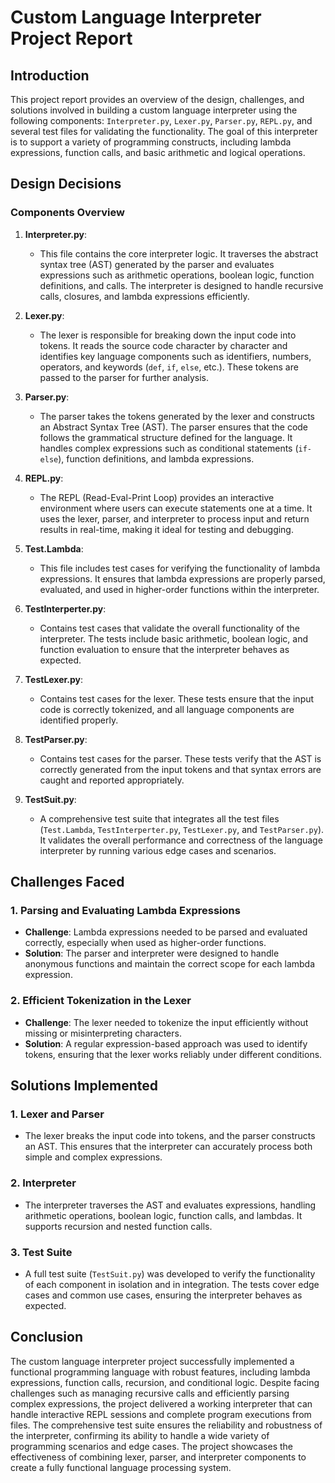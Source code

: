 
# Custom Language Interpreter Project Report

## Introduction

This project report provides an overview of the design, challenges, and solutions involved in building a custom language interpreter using the following components: `Interpreter.py`, `Lexer.py`, `Parser.py`, `REPL.py`, and several test files for validating the functionality. The goal of this interpreter is to support a variety of programming constructs, including lambda expressions, function calls, and basic arithmetic and logical operations.

## Design Decisions

### Components Overview

1. **Interpreter.py**:
   - This file contains the core interpreter logic. It traverses the abstract syntax tree (AST) generated by the parser and evaluates expressions such as arithmetic operations, boolean logic, function definitions, and calls. The interpreter is designed to handle recursive calls, closures, and lambda expressions efficiently.

2. **Lexer.py**:
   - The lexer is responsible for breaking down the input code into tokens. It reads the source code character by character and identifies key language components such as identifiers, numbers, operators, and keywords (`def`, `if`, `else`, etc.). These tokens are passed to the parser for further analysis.

3. **Parser.py**:
   - The parser takes the tokens generated by the lexer and constructs an Abstract Syntax Tree (AST). The parser ensures that the code follows the grammatical structure defined for the language. It handles complex expressions such as conditional statements (`if-else`), function definitions, and lambda expressions.

4. **REPL.py**:
   - The REPL (Read-Eval-Print Loop) provides an interactive environment where users can execute statements one at a time. It uses the lexer, parser, and interpreter to process input and return results in real-time, making it ideal for testing and debugging.

5. **Test.Lambda**:
   - This file includes test cases for verifying the functionality of lambda expressions. It ensures that lambda expressions are properly parsed, evaluated, and used in higher-order functions within the interpreter.

6. **TestInterperter.py**:
   - Contains test cases that validate the overall functionality of the interpreter. The tests include basic arithmetic, boolean logic, and function evaluation to ensure that the interpreter behaves as expected.

7. **TestLexer.py**:
   - Contains test cases for the lexer. These tests ensure that the input code is correctly tokenized, and all language components are identified properly.

8. **TestParser.py**:
   - Contains test cases for the parser. These tests verify that the AST is correctly generated from the input tokens and that syntax errors are caught and reported appropriately.

9. **TestSuit.py**:
   - A comprehensive test suite that integrates all the test files (`Test.Lambda`, `TestInterperter.py`, `TestLexer.py`, and `TestParser.py`). It validates the overall performance and correctness of the language interpreter by running various edge cases and scenarios.

## Challenges Faced


### 1. Parsing and Evaluating Lambda Expressions
   - **Challenge**: Lambda expressions needed to be parsed and evaluated correctly, especially when used as higher-order functions.
   - **Solution**: The parser and interpreter were designed to handle anonymous functions and maintain the correct scope for each lambda expression.

### 2. Efficient Tokenization in the Lexer
   - **Challenge**: The lexer needed to tokenize the input efficiently without missing or misinterpreting characters.
   - **Solution**: A regular expression-based approach was used to identify tokens, ensuring that the lexer works reliably under different conditions.

## Solutions Implemented

### 1. Lexer and Parser
   - The lexer breaks the input code into tokens, and the parser constructs an AST. This ensures that the interpreter can accurately process both simple and complex expressions.

### 2. Interpreter
   - The interpreter traverses the AST and evaluates expressions, handling arithmetic operations, boolean logic, function calls, and lambdas. It supports recursion and nested function calls.

### 3. Test Suite
   - A full test suite (`TestSuit.py`) was developed to verify the functionality of each component in isolation and in integration. The tests cover edge cases and common use cases, ensuring the interpreter behaves as expected.

## Conclusion

The custom language interpreter project successfully implemented a functional programming language with robust features, including lambda expressions, function calls, recursion, and conditional logic. Despite facing challenges such as managing recursive calls and efficiently parsing complex expressions, the project delivered a working interpreter that can handle interactive REPL sessions and complete program executions from files. The comprehensive test suite ensures the reliability and robustness of the interpreter, confirming its ability to handle a wide variety of programming scenarios and edge cases. The project showcases the effectiveness of combining lexer, parser, and interpreter components to create a fully functional language processing system.
